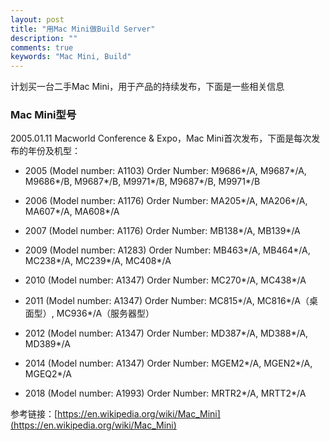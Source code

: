 ```yaml
---
layout: post
title: "用Mac Mini做Build Server"
description: ""
comments: true
keywords: "Mac Mini, Build"
---
```


计划买一台二手Mac Mini，用于产品的持续发布，下面是一些相关信息

### Mac Mini型号
2005.01.11 Macworld Conference & Expo，Mac Mini首次发布，下面是每次发布的年份及机型：

- 2005  (Model number: A1103) 
Order Number: M9686*/A, M9687*/A, M9686*/B, M9687*/B, M9971*/B, M9687*/B, M9971*/B

- 2006  (Model number: A1176)
Order Number: MA205*/A, MA206*/A, MA607*/A, MA608*/A

- 2007  (Model number: A1176)
Order Number: MB138*/A, MB139*/A

- 2009  (Model number: A1283)
Order Number: MB463*/A, MB464*/A, MC238*/A, MC239*/A, MC408*/A

- 2010  (Model number: A1347)
Order Number: MC270*/A, MC438*/A

- 2011  (Model number: A1347)
Order Number: MC815*/A, MC816*/A（桌面型）, MC936*/A（服务器型）

- 2012  (Model number: A1347)
Order Number: MD387*/A, MD388*/A, MD389*/A

- 2014  (Model number: A1347)
Order Number: MGEM2*/A, MGEN2*/A, MGEQ2*/A

- 2018  (Model number: A1993)
Order Number: MRTR2*/A, MRTT2*/A


参考链接：[https://en.wikipedia.org/wiki/Mac_Mini](https://en.wikipedia.org/wiki/Mac_Mini)

